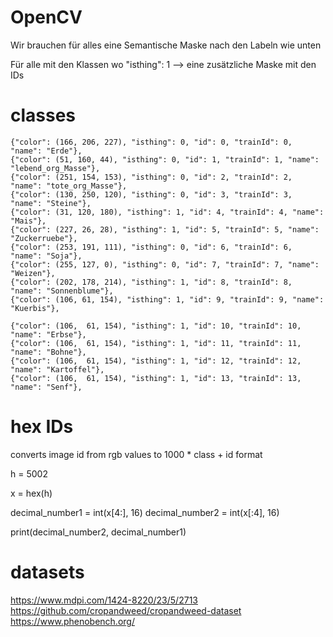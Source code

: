 # OpenCV

Wir brauchen für alles eine Semantische Maske nach den Labeln wie unten

Für alle mit den Klassen wo "isthing": 1 --> eine zusätzliche Maske mit den IDs

# classes

    {"color": (166, 206, 227), "isthing": 0, "id": 0, "trainId": 0, "name": "Erde"},
    {"color": (51, 160, 44), "isthing": 0, "id": 1, "trainId": 1, "name": "lebend_org_Masse"},
    {"color": (251, 154, 153), "isthing": 0, "id": 2, "trainId": 2, "name": "tote_org_Masse"},
    {"color": (130, 250, 120), "isthing": 0, "id": 3, "trainId": 3, "name": "Steine"},
    {"color": (31, 120, 180), "isthing": 1, "id": 4, "trainId": 4, "name": "Mais"},
    {"color": (227, 26, 28), "isthing": 1, "id": 5, "trainId": 5, "name": "Zuckerruebe"},
    {"color": (253, 191, 111), "isthing": 0, "id": 6, "trainId": 6, "name": "Soja"},
    {"color": (255, 127, 0), "isthing": 0, "id": 7, "trainId": 7, "name": "Weizen"},
    {"color": (202, 178, 214), "isthing": 1, "id": 8, "trainId": 8, "name": "Sonnenblume"},
    {"color": (106, 61, 154), "isthing": 1, "id": 9, "trainId": 9, "name": "Kuerbis"},

    {"color": (106,  61, 154), "isthing": 1, "id": 10, "trainId": 10, "name": "Erbse"},
    {"color": (106,  61, 154), "isthing": 1, "id": 11, "trainId": 11, "name": "Bohne"},
    {"color": (106,  61, 154), "isthing": 1, "id": 12, "trainId": 12, "name": "Kartoffel"},
    {"color": (106,  61, 154), "isthing": 1, "id": 13, "trainId": 13, "name": "Senf"},


# hex IDs

converts image id from rgb values to 1000 * class + id format

h = 5002

x = hex(h)

decimal_number1 = int(x[4:], 16)
decimal_number2 = int(x[:4], 16)

print(decimal_number2, decimal_number1)


# datasets

 https://www.mdpi.com/1424-8220/23/5/2713
 https://github.com/cropandweed/cropandweed-dataset
 https://www.phenobench.org/
